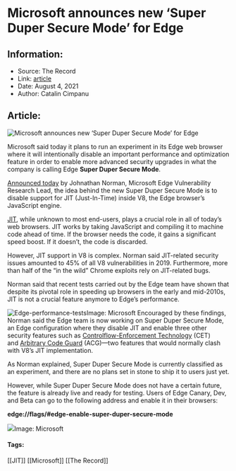 # Microsoft announces new ‘Super Duper Secure Mode’ for Edge
### 

## Information:
+ Source: The Record
+ Link: [article](https://therecord.media/microsoft-announces-new-super-duper-secure-mode-for-edge/)
+ Date: August 4, 2021
+ Author: Catalin Cimpanu


## Article:
![Microsoft announces new ‘Super Duper Secure Mode’ for Edge](https://therecord.media/wp-content/uploads/2021/06/Microsoft-Edge-1-e1628118995558.jpg)

Microsoft said today it plans to run an experiment in its Edge web browser where it will intentionally disable an important performance and optimization feature in order to enable more advanced security upgrades in what the company is calling Edge **Super Duper Secure Mode**.


[Announced today](https://microsoftedge.github.io/edgevr/posts/Super-Duper-Secure-Mode/) by Johnathan Norman, Microsoft Edge Vulnerability Research Lead, the idea behind the new Super Duper Secure Mode is to disable support for JIT (Just-In-Time) inside V8, the Edge browser’s JavaScript engine.


[JIT](https://en.wikipedia.org/wiki/Just-in-time_compilation), while unknown to most end-users, plays a crucial role in all of today’s web browsers. JIT works by taking JavaScript and compiling it to machine code ahead of time. If the browser needs the code, it gains a significant speed boost. If it doesn’t, the code is discarded.


However, JIT support in V8 is complex. Norman said JIT-related security issues amounted to 45% of all V8 vulnerabilities in 2019. Furthermore, more than half of the “in the wild” Chrome exploits rely on JIT-related bugs.


Norman said that recent tests carried out by the Edge team have shown that despite its pivotal role in speeding up browsers in the early and mid-2010s, JIT is not a crucial feature anymore to Edge’s performance.


![Edge-performance-tests](https://www-therecord.recfut.com/wp-content/uploads/2021/08/Edge-performance-tests.png)Image: Microsoft
Encouraged by these findings, Norman said the Edge team is now working on Super Duper Secure Mode, an Edge configuration where they disable JIT and enable three other security features such as [Controlflow-Enforcement Technology](https://software.intel.com/content/www/us/en/develop/articles/technical-look-control-flow-enforcement-technology.html) (CET) and [Arbitrary Code Guard](https://docs.microsoft.com/en-us/microsoft-365/security/defender-endpoint/exploit-protection-reference?view=o365-worldwide#arbitrary-code-guard) (ACG)—two features that would normally clash with V8’s JIT implementation.


As Norman explained, Super Duper Secure Mode is currently classified as an experiment, and there are no plans set in stone to ship it to users just yet.





However, while Super Duper Secure Mode does not have a certain future, the feature is already live and ready for testing. Users of Edge Canary, Dev, and Beta can go to the following address and enable it in their browsers:


**edge://flags/#edge-enable-super-duper-secure-mode**


![](https://www-therecord.recfut.com/wp-content/uploads/2021/08/MS-EDGE-SDSM.png)Image: Microsoft



#### Tags:
[[JIT]] [[Microsoft]] [[The Record]]

